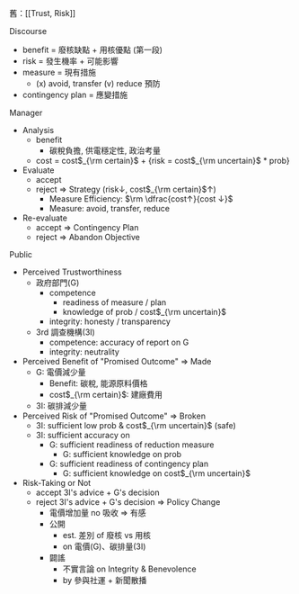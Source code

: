 
舊：[[Trust, Risk]]

Discourse
- benefit = 廢核缺點 + 用核優點 (第一段)
- risk = 發生機率 + 可能影響
- measure = 現有措施
	- (x) avoid, transfer (v) reduce 預防
- contingency plan = 應變措施

Manager
- Analysis
	- benefit
		- 碳稅負擔, 供電穩定性, 政治考量
	- cost = cost$_{\rm certain}$ + {risk = cost$_{\rm uncertain}$ * prob}
- Evaluate
	- accept
	- reject => Strategy (risk↓, cost$_{\rm certain}$↑)
		- Measure Efficiency: $\rm \dfrac{cost↑}{cost ↓}$
		- Measure: avoid, transfer, reduce
- Re-evaluate
	- accept => Contingency Plan
	- reject => Abandon Objective

Public
- Perceived Trustworthiness
	- 政府部門(G)
		- competence
			- readiness of measure / plan
			- knowledge of prob / cost$_{\rm uncertain}$
		- integrity: honesty / transparency
	- 3rd 調查機構(3I)
		- competence: accuracy of report on G
		- integrity: neutrality
- Perceived Benefit
   of "Promised Outcome" => Made
	- G: 電價減少量
		- Benefit: 碳稅, 能源原料價格
		- cost$_{\rm certain}$: 建廠費用
	- 3I: 碳排減少量
- Perceived Risk
   of "Promised Outcome" => Broken
	- 3I: sufficient low prob & cost$_{\rm uncertain}$ (safe)
	- 3I: sufficient accuracy on
		- G: sufficient readiness of reduction measure
			- G: sufficient knowledge on prob
		- G: sufficient readiness of contingency plan
			- G: sufficient knowledge on cost$_{\rm uncertain}$
- Risk-Taking
   or Not
	- accept 3I's advice + G's decision
	- reject 3I's advice + G's decision => Policy Change
		- 電價增加量 no 吸收 => 有感
		- 公開
			- est. 差別 of 廢核 vs 用核
			- on 電價(G)、碳排量(3I)
		- 闢謠
			- 不實言論 on Integrity & Benevolence
			- by 參與社運 + 新聞散播